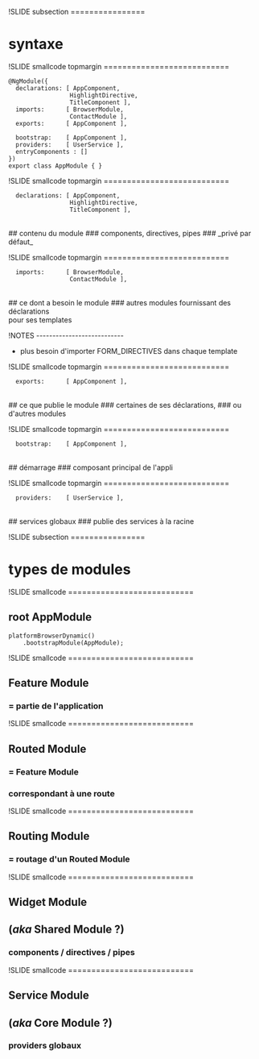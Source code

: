 !SLIDE subsection ================

# syntaxe



!SLIDE smallcode topmargin ===========================

    @NgModule({
      declarations: [ AppComponent,
                     HighlightDirective,
                     TitleComponent ],
      imports:      [ BrowserModule,
                     ContactModule ],
      exports:      [ AppComponent ],

      bootstrap:    [ AppComponent ],
      providers:    [ UserService ],
      entryComponents : []
    })
    export class AppModule { }


!SLIDE smallcode topmargin ===========================

      declarations: [ AppComponent,
                     HighlightDirective,
                     TitleComponent ],
<br>
## contenu du module
### components, directives, pipes
### _privé par défaut_

!SLIDE smallcode topmargin ===========================

      imports:      [ BrowserModule,
                     ContactModule ],
<br>
## ce dont a besoin le module
### autres modules fournissant des déclarations<br>pour ses templates

!NOTES ---------------------------
- plus besoin d'importer FORM_DIRECTIVES dans chaque template


!SLIDE smallcode topmargin ===========================

      exports:      [ AppComponent ],
<br>
## ce que publie le module
### certaines de ses déclarations,
### ou d'autres modules


!SLIDE smallcode topmargin ===========================

      bootstrap:    [ AppComponent ],
<br>
## démarrage
### composant principal de l'appli



!SLIDE smallcode topmargin ===========================

      providers:    [ UserService ],
<br>
## services globaux
### publie des services à la racine





!SLIDE subsection ================

# types de modules


!SLIDE smallcode ===========================

## root AppModule

    platformBrowserDynamic()
        .bootstrapModule(AppModule);


!SLIDE smallcode ===========================

## Feature Module
### = partie de l'application

!SLIDE smallcode ===========================

## Routed Module
### = Feature Module
### correspondant à une route

!SLIDE smallcode ===========================

## Routing Module
### = routage d'un Routed Module

!SLIDE smallcode ===========================

## Widget Module
## (_aka_ Shared Module ?)
### components / directives / pipes

!SLIDE smallcode ===========================

## Service Module
## (_aka_ Core Module ?)
### providers globaux




